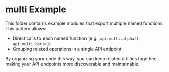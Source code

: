 # multi Example

This folder contains example modules that export multiple named functions. This pattern allows:

- Direct calls to each named function (e.g., `api.multi.alpha()`, `api.multi.beta()`)
- Grouping related operations in a single API endpoint

By organizing your code this way, you can keep related utilities together, making your API endpoints more discoverable and maintainable.
